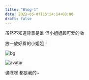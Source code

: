 ```yaml
---
title: "Blog-1"
date: 2022-05-07T15:54:14+08:00
draft: false
---
```




虽然不知道背景是谁 但小姐姐超可爱的呦

放一放好看的小姐姐！

![bg](/blog/images/RealBg.jpg)

![avatar](/blog/images/avatar.jpg)

诶嘿嘿 都是我的~
